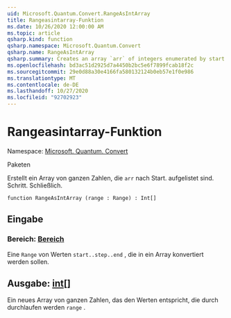 ```yaml
---
uid: Microsoft.Quantum.Convert.RangeAsIntArray
title: Rangeasintarray-Funktion
ms.date: 10/26/2020 12:00:00 AM
ms.topic: article
qsharp.kind: function
qsharp.namespace: Microsoft.Quantum.Convert
qsharp.name: RangeAsIntArray
qsharp.summary: Creates an array `arr` of integers enumerated by start..step..end.
ms.openlocfilehash: bd3ac51d2925d7a4450b2bc5e6f7899fcab18f2c
ms.sourcegitcommit: 29e0d88a30e4166fa580132124b0eb57e1f0e986
ms.translationtype: MT
ms.contentlocale: de-DE
ms.lasthandoff: 10/27/2020
ms.locfileid: "92702923"
---
```

# <a name="rangeasintarray-function"></a>Rangeasintarray-Funktion

Namespace: [Microsoft. Quantum. Convert](xref:Microsoft.Quantum.Convert)

Paketen [](https://nuget.org/packages/)


Erstellt ein Array von ganzen Zahlen, die `arr` nach Start. aufgelistet sind. Schritt. Schließlich.

```qsharp
function RangeAsIntArray (range : Range) : Int[]
```


## <a name="input"></a>Eingabe

### <a name="range--range"></a>Bereich: [Bereich](xref:microsoft.quantum.lang-ref.range)

Eine `Range` von Werten `start..step..end` , die in ein Array konvertiert werden sollen.



## <a name="output--int"></a>Ausgabe: [int](xref:microsoft.quantum.lang-ref.int)[]

Ein neues Array von ganzen Zahlen, das den Werten entspricht, die durch durchlaufen werden `range` .